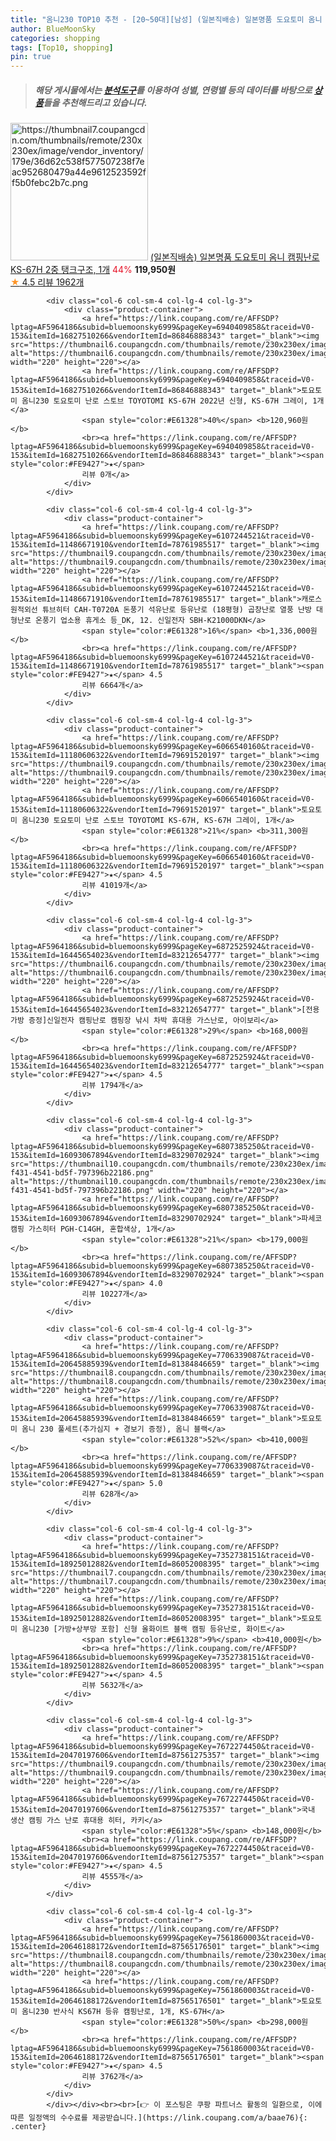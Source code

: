 ```yaml
---
title: "옴니230 TOP10 추천 - [20~50대][남성] (일본직배송) 일본명품 도요토미 옴니 캠핑난로 KS-67H 2중 탱크구조, 1개"
author: BlueMoonSky
categories: shopping
tags: [Top10, shopping]
pin: true
---
```


> ##### 해당 게시물에서는 [**분석도구**](https://itemscout.io/)를 이용하여 **성별**, **연령별** 등의 데이터를 바탕으로 [**상품**](https://link.coupang.com/a/baae76)들을 추천해드리고 있습니다.
<div class="container"><div class="row">
            <div class="col-6 col-sm-4 col-lg-4 col-lg-3">
                <div class="product-container">
                    <a href="https://link.coupang.com/re/AFFSDP?lptag=AF5964186&subid=bluemoonsky6999&pageKey=6940409858&traceid=V0-153&itemId=14917478213&vendorItemId=87534363874" target="_blank"><img src="https://thumbnail7.coupangcdn.com/thumbnails/remote/230x230ex/image/vendor_inventory/179e/36d62c538f577507238f7eac952680479a44e9612523592ff5b0febc2b7c.png" alt="https://thumbnail7.coupangcdn.com/thumbnails/remote/230x230ex/image/vendor_inventory/179e/36d62c538f577507238f7eac952680479a44e9612523592ff5b0febc2b7c.png" width="220" height="220"></a>
                    <a href="https://link.coupang.com/re/AFFSDP?lptag=AF5964186&subid=bluemoonsky6999&pageKey=6940409858&traceid=V0-153&itemId=14917478213&vendorItemId=87534363874" target="_blank">(일본직배송) 일본명품 도요토미 옴니 캠핑난로 KS-67H 2중 탱크구조, 1개</a>
                    <span style="color:#E61328">44%</span> <b>119,950원</b>
                    <br><a href="https://link.coupang.com/re/AFFSDP?lptag=AF5964186&subid=bluemoonsky6999&pageKey=6940409858&traceid=V0-153&itemId=14917478213&vendorItemId=87534363874" target="_blank"><span style="color:#FE9427">★</span> 4.5
                    리뷰 1962개</a>
                </div>
            </div>
            
            <div class="col-6 col-sm-4 col-lg-4 col-lg-3">
                <div class="product-container">
                    <a href="https://link.coupang.com/re/AFFSDP?lptag=AF5964186&subid=bluemoonsky6999&pageKey=6940409858&traceid=V0-153&itemId=16827510266&vendorItemId=86846888343" target="_blank"><img src="https://thumbnail6.coupangcdn.com/thumbnails/remote/230x230ex/image/vendor_inventory/8745/63b2d1d14a77d16e5703c32bbc5ff24d3f635b091b066109cfb42f0bd5a4.png" alt="https://thumbnail6.coupangcdn.com/thumbnails/remote/230x230ex/image/vendor_inventory/8745/63b2d1d14a77d16e5703c32bbc5ff24d3f635b091b066109cfb42f0bd5a4.png" width="220" height="220"></a>
                    <a href="https://link.coupang.com/re/AFFSDP?lptag=AF5964186&subid=bluemoonsky6999&pageKey=6940409858&traceid=V0-153&itemId=16827510266&vendorItemId=86846888343" target="_blank">토요토미 옴니230 토요토미 난로 스토브 TOYOTOMI KS-67H 2022년 신형, KS-67H 그레이, 1개</a>
                    <span style="color:#E61328">40%</span> <b>120,960원</b>
                    <br><a href="https://link.coupang.com/re/AFFSDP?lptag=AF5964186&subid=bluemoonsky6999&pageKey=6940409858&traceid=V0-153&itemId=16827510266&vendorItemId=86846888343" target="_blank"><span style="color:#FE9427">★</span> 
                    리뷰 0개</a>
                </div>
            </div>
            
            <div class="col-6 col-sm-4 col-lg-4 col-lg-3">
                <div class="product-container">
                    <a href="https://link.coupang.com/re/AFFSDP?lptag=AF5964186&subid=bluemoonsky6999&pageKey=6107244521&traceid=V0-153&itemId=11486671910&vendorItemId=78761985517" target="_blank"><img src="https://thumbnail9.coupangcdn.com/thumbnails/remote/230x230ex/image/vendor_inventory/1600/075f1c884821819b613f4ad0178607c520ff2b25e4a7a9e75b8de6923b4c.jpg" alt="https://thumbnail9.coupangcdn.com/thumbnails/remote/230x230ex/image/vendor_inventory/1600/075f1c884821819b613f4ad0178607c520ff2b25e4a7a9e75b8de6923b4c.jpg" width="220" height="220"></a>
                    <a href="https://link.coupang.com/re/AFFSDP?lptag=AF5964186&subid=bluemoonsky6999&pageKey=6107244521&traceid=V0-153&itemId=11486671910&vendorItemId=78761985517" target="_blank">캐로스 원적외선 튜브히터 CAH-T0720A 돈풍기 석유난로 등유난로 (18평형) 곱창난로 열풍 난방 대형난로 온풍기 업소용 휴게소 등_DK, 12. 신일전자 SBH-K21000DKN</a>
                    <span style="color:#E61328">16%</span> <b>1,336,000원</b>
                    <br><a href="https://link.coupang.com/re/AFFSDP?lptag=AF5964186&subid=bluemoonsky6999&pageKey=6107244521&traceid=V0-153&itemId=11486671910&vendorItemId=78761985517" target="_blank"><span style="color:#FE9427">★</span> 4.5
                    리뷰 6664개</a>
                </div>
            </div>
            
            <div class="col-6 col-sm-4 col-lg-4 col-lg-3">
                <div class="product-container">
                    <a href="https://link.coupang.com/re/AFFSDP?lptag=AF5964186&subid=bluemoonsky6999&pageKey=6066540160&traceid=V0-153&itemId=11180606322&vendorItemId=79691520197" target="_blank"><img src="https://thumbnail9.coupangcdn.com/thumbnails/remote/230x230ex/image/vendor_inventory/ce84/ddbd5625c43235736fe90bc4716c5aa7bae66a83c4767e7486c9bf58f543.jpg" alt="https://thumbnail9.coupangcdn.com/thumbnails/remote/230x230ex/image/vendor_inventory/ce84/ddbd5625c43235736fe90bc4716c5aa7bae66a83c4767e7486c9bf58f543.jpg" width="220" height="220"></a>
                    <a href="https://link.coupang.com/re/AFFSDP?lptag=AF5964186&subid=bluemoonsky6999&pageKey=6066540160&traceid=V0-153&itemId=11180606322&vendorItemId=79691520197" target="_blank">토요토미 옴니230 토요토미 난로 스토브 TOYOTOMI KS-67H, KS-67H 그레이, 1개</a>
                    <span style="color:#E61328">21%</span> <b>311,300원</b>
                    <br><a href="https://link.coupang.com/re/AFFSDP?lptag=AF5964186&subid=bluemoonsky6999&pageKey=6066540160&traceid=V0-153&itemId=11180606322&vendorItemId=79691520197" target="_blank"><span style="color:#FE9427">★</span> 4.5
                    리뷰 41019개</a>
                </div>
            </div>
            
            <div class="col-6 col-sm-4 col-lg-4 col-lg-3">
                <div class="product-container">
                    <a href="https://link.coupang.com/re/AFFSDP?lptag=AF5964186&subid=bluemoonsky6999&pageKey=6872525924&traceid=V0-153&itemId=16445654023&vendorItemId=83212654777" target="_blank"><img src="https://thumbnail6.coupangcdn.com/thumbnails/remote/230x230ex/image/vendor_inventory/5b61/7c30ed135ea8355ee4420a06d482176bff883f7ee1a71e00ab8e7330b3a4.jpg" alt="https://thumbnail6.coupangcdn.com/thumbnails/remote/230x230ex/image/vendor_inventory/5b61/7c30ed135ea8355ee4420a06d482176bff883f7ee1a71e00ab8e7330b3a4.jpg" width="220" height="220"></a>
                    <a href="https://link.coupang.com/re/AFFSDP?lptag=AF5964186&subid=bluemoonsky6999&pageKey=6872525924&traceid=V0-153&itemId=16445654023&vendorItemId=83212654777" target="_blank">[전용가방 증정]신일전자 캠핑난로 캠핑장 낚시 차박 휴대용 가스난로, 아이보리</a>
                    <span style="color:#E61328">29%</span> <b>168,000원</b>
                    <br><a href="https://link.coupang.com/re/AFFSDP?lptag=AF5964186&subid=bluemoonsky6999&pageKey=6872525924&traceid=V0-153&itemId=16445654023&vendorItemId=83212654777" target="_blank"><span style="color:#FE9427">★</span> 4.5
                    리뷰 1794개</a>
                </div>
            </div>
            
            <div class="col-6 col-sm-4 col-lg-4 col-lg-3">
                <div class="product-container">
                    <a href="https://link.coupang.com/re/AFFSDP?lptag=AF5964186&subid=bluemoonsky6999&pageKey=6807385250&traceid=V0-153&itemId=16093067894&vendorItemId=83290702924" target="_blank"><img src="https://thumbnail10.coupangcdn.com/thumbnails/remote/230x230ex/image/retail/images/2022/09/28/15/8/96840c84-f431-4541-bd5f-797396b22186.png" alt="https://thumbnail10.coupangcdn.com/thumbnails/remote/230x230ex/image/retail/images/2022/09/28/15/8/96840c84-f431-4541-bd5f-797396b22186.png" width="220" height="220"></a>
                    <a href="https://link.coupang.com/re/AFFSDP?lptag=AF5964186&subid=bluemoonsky6999&pageKey=6807385250&traceid=V0-153&itemId=16093067894&vendorItemId=83290702924" target="_blank">파세코 캠핑 가스히터 PGH-C14GH, 혼합색상, 1개</a>
                    <span style="color:#E61328">21%</span> <b>179,000원</b>
                    <br><a href="https://link.coupang.com/re/AFFSDP?lptag=AF5964186&subid=bluemoonsky6999&pageKey=6807385250&traceid=V0-153&itemId=16093067894&vendorItemId=83290702924" target="_blank"><span style="color:#FE9427">★</span> 4.0
                    리뷰 10227개</a>
                </div>
            </div>
            
            <div class="col-6 col-sm-4 col-lg-4 col-lg-3">
                <div class="product-container">
                    <a href="https://link.coupang.com/re/AFFSDP?lptag=AF5964186&subid=bluemoonsky6999&pageKey=7706339087&traceid=V0-153&itemId=20645885939&vendorItemId=81384846659" target="_blank"><img src="https://thumbnail8.coupangcdn.com/thumbnails/remote/230x230ex/image/vendor_inventory/6f63/8789ef515c19e04136148e94895350b62403b9b6f36ccced044b4390cb8f.png" alt="https://thumbnail8.coupangcdn.com/thumbnails/remote/230x230ex/image/vendor_inventory/6f63/8789ef515c19e04136148e94895350b62403b9b6f36ccced044b4390cb8f.png" width="220" height="220"></a>
                    <a href="https://link.coupang.com/re/AFFSDP?lptag=AF5964186&subid=bluemoonsky6999&pageKey=7706339087&traceid=V0-153&itemId=20645885939&vendorItemId=81384846659" target="_blank">토요토미 옴니 230 풀세트(추가심지 + 경보기 증정), 옴니 블랙</a>
                    <span style="color:#E61328">52%</span> <b>410,000원</b>
                    <br><a href="https://link.coupang.com/re/AFFSDP?lptag=AF5964186&subid=bluemoonsky6999&pageKey=7706339087&traceid=V0-153&itemId=20645885939&vendorItemId=81384846659" target="_blank"><span style="color:#FE9427">★</span> 5.0
                    리뷰 628개</a>
                </div>
            </div>
            
            <div class="col-6 col-sm-4 col-lg-4 col-lg-3">
                <div class="product-container">
                    <a href="https://link.coupang.com/re/AFFSDP?lptag=AF5964186&subid=bluemoonsky6999&pageKey=7352738151&traceid=V0-153&itemId=18925012882&vendorItemId=86052008395" target="_blank"><img src="https://thumbnail7.coupangcdn.com/thumbnails/remote/230x230ex/image/vendor_inventory/949b/359d1d51c09e45a219e980d35c0eaec739b074807dbe02dc92c580ab27f7.jpeg" alt="https://thumbnail7.coupangcdn.com/thumbnails/remote/230x230ex/image/vendor_inventory/949b/359d1d51c09e45a219e980d35c0eaec739b074807dbe02dc92c580ab27f7.jpeg" width="220" height="220"></a>
                    <a href="https://link.coupang.com/re/AFFSDP?lptag=AF5964186&subid=bluemoonsky6999&pageKey=7352738151&traceid=V0-153&itemId=18925012882&vendorItemId=86052008395" target="_blank">토요토미 옴니230 [가방+상부망 포함] 신형 올화이트 블랙 캠핑 등유난로, 화이트</a>
                    <span style="color:#E61328">9%</span> <b>410,000원</b>
                    <br><a href="https://link.coupang.com/re/AFFSDP?lptag=AF5964186&subid=bluemoonsky6999&pageKey=7352738151&traceid=V0-153&itemId=18925012882&vendorItemId=86052008395" target="_blank"><span style="color:#FE9427">★</span> 4.5
                    리뷰 5632개</a>
                </div>
            </div>
            
            <div class="col-6 col-sm-4 col-lg-4 col-lg-3">
                <div class="product-container">
                    <a href="https://link.coupang.com/re/AFFSDP?lptag=AF5964186&subid=bluemoonsky6999&pageKey=7672274450&traceid=V0-153&itemId=20470197606&vendorItemId=87561275357" target="_blank"><img src="https://thumbnail9.coupangcdn.com/thumbnails/remote/230x230ex/image/vendor_inventory/f30b/bbdd04e69a3bf3a1f51f7d54213f67ce5d2b6ca38ecd320ed86da9c44559.jpg" alt="https://thumbnail9.coupangcdn.com/thumbnails/remote/230x230ex/image/vendor_inventory/f30b/bbdd04e69a3bf3a1f51f7d54213f67ce5d2b6ca38ecd320ed86da9c44559.jpg" width="220" height="220"></a>
                    <a href="https://link.coupang.com/re/AFFSDP?lptag=AF5964186&subid=bluemoonsky6999&pageKey=7672274450&traceid=V0-153&itemId=20470197606&vendorItemId=87561275357" target="_blank">국내 생산 캠핑 가스 난로 휴대용 히터, 카키</a>
                    <span style="color:#E61328">5%</span> <b>148,000원</b>
                    <br><a href="https://link.coupang.com/re/AFFSDP?lptag=AF5964186&subid=bluemoonsky6999&pageKey=7672274450&traceid=V0-153&itemId=20470197606&vendorItemId=87561275357" target="_blank"><span style="color:#FE9427">★</span> 4.5
                    리뷰 4555개</a>
                </div>
            </div>
            
            <div class="col-6 col-sm-4 col-lg-4 col-lg-3">
                <div class="product-container">
                    <a href="https://link.coupang.com/re/AFFSDP?lptag=AF5964186&subid=bluemoonsky6999&pageKey=7561860003&traceid=V0-153&itemId=20646188172&vendorItemId=87565176501" target="_blank"><img src="https://thumbnail8.coupangcdn.com/thumbnails/remote/230x230ex/image/vendor_inventory/446b/b4d8ba4581210eac1e60c28a5fc8600bd79861557b0b1cccba48d6bd4dc0.jpg" alt="https://thumbnail8.coupangcdn.com/thumbnails/remote/230x230ex/image/vendor_inventory/446b/b4d8ba4581210eac1e60c28a5fc8600bd79861557b0b1cccba48d6bd4dc0.jpg" width="220" height="220"></a>
                    <a href="https://link.coupang.com/re/AFFSDP?lptag=AF5964186&subid=bluemoonsky6999&pageKey=7561860003&traceid=V0-153&itemId=20646188172&vendorItemId=87565176501" target="_blank">토요토미 옴니230 반사식 KS67H 등유 캠핑난로, 1개, KS-67H</a>
                    <span style="color:#E61328">50%</span> <b>298,000원</b>
                    <br><a href="https://link.coupang.com/re/AFFSDP?lptag=AF5964186&subid=bluemoonsky6999&pageKey=7561860003&traceid=V0-153&itemId=20646188172&vendorItemId=87565176501" target="_blank"><span style="color:#FE9427">★</span> 4.5
                    리뷰 3762개</a>
                </div>
            </div>
            </div></div><br><br>[👉 이 포스팅은 쿠팡 파트너스 활동의 일환으로, 이에 따른 일정액의 수수료를 제공받습니다.](https://link.coupang.com/a/baae76){: .center}